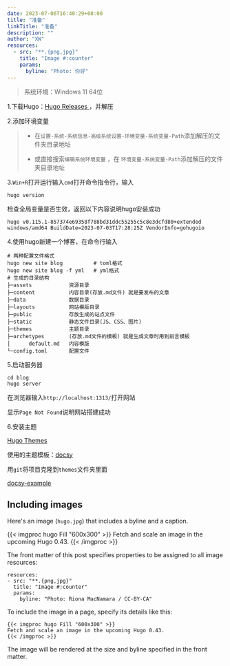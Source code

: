 ```yaml
---
date: 2023-07-06T16:40:29+08:00
title: "准备"
linkTitle: "准备"
description: ""
author: "XW"
resources:
  - src: "**.{png,jpg}"
    title: "Image #:counter"
    params:
      byline: "Photo: 你好"
---
```


> 系统环境：Windows 11 64位

1.下载Hugo：[Hugo Releases ](https://github.com/gohugoio/hugo/releases)，并解压

2.添加环境变量

>- 在`设置-系统-系统信息-高级系统设置-环境变量-系统变量-Path`添加解压的文件夹目录地址
>
>- 或直接搜索`编辑系统环境变量` ，在 `环境变量-系统变量-Path`添加解压的文件夹目录地址

3.`Win+R`打开运行输入`cmd`打开命令指令行，输入

```
hugo version
```

检查全局变量是否生效，返回以下内容说明hugo安装成功

```shell
hugo v0.115.1-857374e69358f788bd31ddc55255c5c8e3dcfd80+extended windows/amd64 BuildDate=2023-07-03T17:28:25Z VendorInfo=gohugoio
```

4.使用hugo新建一个博客，在命令行输入

```shell
# 两种配置文件格式
hugo new site blog			# toml格式
hugo new site blog -f yml	# yml格式
# 生成的目录结构
├─assets			资源目录
├─content			内容目录(存放.md文件) 就是要发布的文章
├─data				数据目录
├─layouts			网站模版目录
├─public			存放生成的站点文件
├─static			静态文件目录(JS、CSS、图片)
├─themes			主题目录
├─archetypes		(存放.md文件的模板) 就是生成文章时用到前言模板
│      default.md  	内容模版
└─config.toml		配置文件
```

5.启动服务器

```shell
cd blog
hugo server
```

在浏览器输入`http://localhost:1313/`打开网站

显示`Page Not Found`说明网站搭建成功

6.安装主题

[Hugo Themes](https://themes.gohugo.io/)

使用的主题模板：[docsy](https://github.com/google/docsy)

用`git`将项目克隆到`themes`文件夹里面

[docsy-example](https://github.com/google/docsy-example)











## Including images

Here's an image (`hugo.jpg`) that includes a byline and a caption.

{{< imgproc hugo Fill "600x300" >}}
Fetch and scale an image in the upcoming Hugo 0.43.
{{< /imgproc >}}

The front matter of this post specifies properties to be assigned to all image resources:

```
resources:
- src: "**.{png,jpg}"
  title: "Image #:counter"
  params:
    byline: "Photo: Riona MacNamara / CC-BY-CA"
```

To include the image in a page, specify its details like this:

```
{{< imgproc hugo Fill "600x300" >}}
Fetch and scale an image in the upcoming Hugo 0.43.
{{< /imgproc >}}
```

The image will be rendered at the size and byline specified in the front matter.